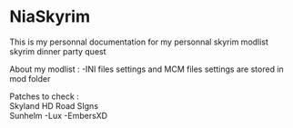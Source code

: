 # NiaSkyrim
This is my personnal documentation for my personnal skyrim modlist  
skyrim dinner party quest

About my modlist :
-INI files settings and MCM files settings are stored in mod folder

Patches to check :  
Skyland HD Road SIgns  
Sunhelm
-Lux 
-EmbersXD

